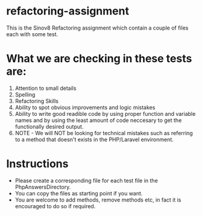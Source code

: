 # refactoring-assignment

This is the Sinov8 Refactoring assignment which contain a couple of files each with some test.

# What we are checking in these tests are:
1) Attention to small details
2) Spelling
3) Refactoring Skills
4) Ability to spot obvious improvements and logic mistakes
5) Ability to write good readible code by using proper function and variable names and by using the least amount of code neccesary to get the functionally desired output.
6) NOTE - We will NOT be looking for technical mistakes such as referring to a method that doesn't exists in the PHP/Laravel environment.

# Instructions
* Please create a corresponding file for each test file in the PhpAnswersDirectory.
* You can copy the files as starting point if you want.
* You are welcome to add methods, remove methods etc, in fact it is encouraged to do so if required.
